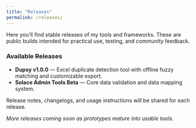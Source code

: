 ```yaml
---
title: "Releases"
permalink: /releases/
---
```


<p>Here you'll find stable releases of my tools and frameworks. These are public builds intended for practical use, testing, and community feedback.</p>
<p></p>
<h3><strong>Available Releases</strong></h3>

<ul>
  <li><strong>Dupsy v1.0.0</strong> — Excel duplicate detection tool with offline fuzzy matching and customizable export.</li>
  <li><strong>Solace Admin Tools Beta</strong> — Core data validation and data mapping system.</li>
</ul>

<p>Release notes, changelogs, and usage instructions will be shared for each release.</p>

<p><em>More releases coming soon as prototypes mature into usable tools.</em></p>

